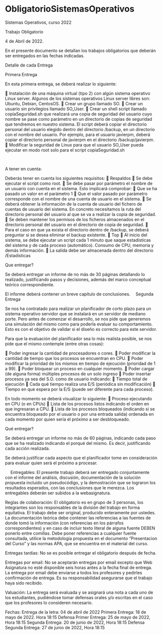 # ObligatorioSistemasOperativos

Sistemas Operativos, curso 2022

Trabajo Obligatorio

4 de Abril de 2022.

En el presente documento se detallan los trabajos obligatorios que deberán ser entregados en las fechas indicadas. 


Detalle de cada Entrega

Primera Entrega

En esta primera entrega, se deberá realizar lo siguiente:

	Instalación de una máquina virtual (tipo 2) con algún sistema operativo Linux server. Algunos de los sistemas operativos Linux server libres son: Ubuntu, Debian, CentosOS. 
	Crear un grupo llamado SO.
	Crear un usuario sin privilegios llamado SO_User.
	Crear un shell script llamado copiaSeguridad.sh que realizará una copia de seguridad del usuario cuyo nombre se pase como parámetro en un directorio de copias de seguridad que tendremos en nuestro sistema. El script deberá copiar el directorio personal del usuario elegido dentro del directorio /backup, en un directorio con el nombre del usuario. Por ejemplo, para el usuario javierpm, deberá copiar el directorio personal de javierpm en el directorio /backup/javierpm.
	Modificar la seguridad de Linux para que el usuario SO_User pueda ejecutar en modo root solo para el script copiaSeguridad.sh

 

A tener en cuenta:

Deberás tener en cuenta los siguientes requisitos:
	Respaldos
	Se debe ejecutar el script como root.
	Se debe pasar por parámetro el nombre de un usuario con cuenta en el sistema. Esto implicará comprobar:
	Que se ha pasado un valor en el parámetro 1
	Que el valor pasado por parámetro corresponde con el nombre de una cuenta de usuario en el sistema.
	Se deberá obtener la información de la cuenta de usuario del fichero de cuentas de usuario del sistema. En concreto necesitamos la ruta del directorio personal del usuario al que se va a realizar la copia de seguridad.
	Se deben mantener los permisos de los ficheros almacenados en el directorio personal del usuario en el directorio de copia de seguridad.
	Para el caso en que ya exista el directorio dentro de /backup, se deberá preguntar si se desea eliminar el backup existente. 
	Top
	Al inicio del sistema, se debe ejecutar un script cada 1 minuto que saque estadísticas del sistema y de cada proceso (automático). Consumo de CPU, memoria y demás información.
	La salida debe ser almacenada dentro del directorio /Estadisticas

Que entregar?

Se deberá entregar un informe de no más de 30 páginas detallando lo realizado, justificando pasos y decisiones, además del marco conceptual teórico correspondiente.

El informe deberá contener un breve capítulo de conclusiones. 
Segunda Entrega

Se nos ha contratado para realizar un planificador de corto plazo para un sistema operativo servidor que se instalará en un servidor de mediano porte. Pero antes de comenzar el desarrollo, se nos pide que generemos una simulación del mismo como para poderla evaluar su comportamiento. Esto es con el objetivo de validar si el diseño es correcto para este servidor. 

Para que la evaluación del planificador sea lo más realista posible, se nos pide que el mismo contemple (entre otras cosas): 

	Poder ingresar la cantidad de procesadores o cores.
	Poder modificar la cantidad de tiempo que los procesos se encuentran en CPU.
	Poder modificar la prioridad de los mismos en tiempo de ejecución (prioridad de 1 a 99).
	Poder bloquear un proceso en cualquier momento.
	Poder cargar (de alguna forma) múltiples procesos de un solo ingreso
	Poder insertar procesos ya sea del S.O. como de usuario indicando:
	Tiempo total de ejecución
	Cada qué tiempo realiza una E/S (periódica sin modificación)
	Tiempo en que espera por la E/S (puede ser diferente para cada proceso).


En todo momento se deberá visualizar lo siguiente:
	Proceso ejecutando en CPU (o en CPUs)
	Lista de los procesos listos indicando el orden en que ingresaran a CPU.
	Lista de los procesos bloqueados (indicando si se encuentra bloqueado por el usuario o por una entrada salida) ordenada en cada momento por quien sería el próximo a ser desbloqueado.


Qué entregar?

Se deberá entregar un informe no más de 60 páginas, indicando cada paso que se ha realizado indicando el porqué del mismo. Es decir, justificando cada acción realizada.

Se deberá justificar cada aspecto que el planificador tome en consideración para evaluar quien será el próximo a procesar. 

 
Entregables: El presente trabajo deberá ser entregado conjuntamente con el informe del análisis, discusión, documentación de la solución propuesta incluido un pseudocódigo, y la demostración que se lograron los resultados esperados, con las conclusiones que le merezca. Los entregables deberán ser subidos a la webasignatura. 

Reglas de colaboración: El obligatorio es en grupo de 3 personas, los integrantes son los responsables de la división del trabajo en forma equitativa. El trabajo debe ser original, producido enteramente por ustedes. La documentación teórica debe contener las referencias a las fuentes de donde tomó la información (con referencias en los párrafos correspondientes) y en caso de incluir texto literal de alguna fuente DEBEN ponerlo entre comillas. Debe poner referencias a cualquier fuente consultada, utilice la metodología propuesta en el documento “Presentacion del Curso” y las normas APA, que se encuentra en el material del curso. 

Entregas tardías: No se es posible entregar el obligatorio después de fecha. 

Entregas por email: No se aceptarán entregas por email excepto que Web Asignatura no esté disponible seis horas antes a la fecha final de entrega. La entrega por email debe enviarse a todos los profesores y pedirles confirmación de entrega. Es su responsabilidad asegurarse que el trabajo haya sido recibido. 

Valuación: La entrega será evaluada y se asignará una nota a cada uno de los estudiantes, pudiéndose tomar defensas orales y/o escritas en el caso que los profesores lo consideren necesario. 

Fechas: 
Entrega de la letra: 04 de abril de 2022 
Primera Entrega: 18 de mayo de 2022. Hora 18:15
Defensa Primer Entrega: 25 de mayo de 2022, Hora 18:15
Segunda Entrega: 20 de junio de 2022, Hora 18:15
Defensa Segunda Entrega: 27 de junio de 2022, Hora 18:15
